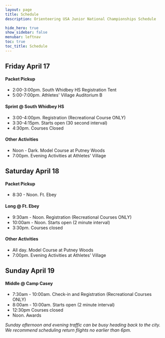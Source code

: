 ```yaml
---
layout: page
title: Schedule
description: Orienteering USA Junior National Championships Schedule

hide_hero: true
show_sidebar: false
menubar: leftnav
toc: true
toc_title: Schedule
---
```


## Friday April 17

#### Packet Pickup
* 2:00-3:00pm. South Whidbey HS Registration Tent
* 5:00-7:00pm. Athletes' Village Auditorium B

#### Sprint @ South Whidbey HS
* 3:00-4:00pm. Registration (Recreational Course ONLY)
* 3:30-4:15pm. Starts open (30 second interval)
* 4:30pm. Courses Closed

#### Other Activities
* Noon - Dark. Model Course at Putney Woods
* 7:00pm. Evening Activities at Athletes' Village

## Saturday April 18

#### Packet Pickup
* 8:30 - Noon. Ft. Ebey

#### Long @ Ft. Ebey
* 9:30am - Noon. Registration (Recreational Courses ONLY)
* 10:00am - Noon. Starts open (2 minute interval)
* 3:30pm. Courses closed

#### Other Activities
* All day. Model Course at Putney Woods
* 7:00pm. Evening Activities at Athletes' Village

## Sunday April 19

#### Middle @ Camp Casey
* 7:30am - 10:00am. Check-in and Registration (Recreational Courses ONLY)
* 8:00am - 10:00am. Starts open (2 minute interval)
* 12:30pm Courses closed
* Noon. Awards

_Sunday afternoon and evening traffic can be busy heading back to the city. We recommend scheduling return flights no earlier than 6pm._


